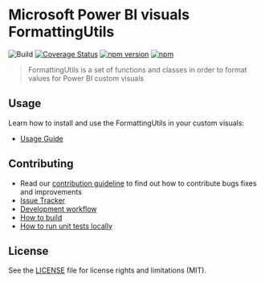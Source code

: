 # Microsoft Power BI visuals FormattingUtils
![Build](https://github.com/microsoft/powerbi-visuals-utils-formattingutils/workflows/build/badge.svg) [![Coverage Status](https://coveralls.io/repos/github/Microsoft/powerbi-visuals-utils-formattingutils/badge.svg?branch=master)](https://coveralls.io/github/Microsoft/powerbi-visuals-utils-formattingutils?branch=master) [![npm version](https://img.shields.io/npm/v/powerbi-visuals-utils-formattingutils.svg)](https://www.npmjs.com/package/powerbi-visuals-utils-formattingutils) [![npm](https://img.shields.io/npm/dm/powerbi-visuals-utils-formattingutils.svg)](https://www.npmjs.com/package/powerbi-visuals-utils-formattingutils)

> FormattingUtils is a set of functions and classes in order to format values for Power BI custom visuals

## Usage
Learn how to install and use the FormattingUtils in your custom visuals:
* [Usage Guide](https://docs.microsoft.com/en-us/power-bi/developer/visuals/utils-formatting)

## Contributing
* Read our [contribution guideline](./CONTRIBUTING.md) to find out how to contribute bugs fixes and improvements
* [Issue Tracker](https://github.com/Microsoft/powerbi-visuals-utils-formattingutils/issues)
* [Development workflow](./docs/dev/development-workflow.md)
* [How to build](./docs/dev/development-workflow.md#how-to-build)
* [How to run unit tests locally](./docs/dev/development-workflow.md#how-to-run-unit-tests-locally)

## License
See the [LICENSE](./LICENSE) file for license rights and limitations (MIT).

